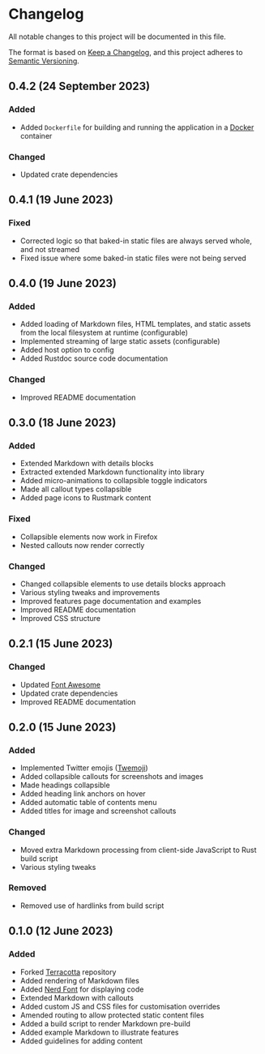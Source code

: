 # Changelog

[Docker]:              https://www.docker.com/
[Font Awesome]:        https://fontawesome.com/
[Keep a Changelog]:    https://keepachangelog.com/en/1.0.0/
[Nerd Font]:           https://www.nerdfonts.com/
[Semantic Versioning]: https://semver.org/spec/v2.0.0.html
[Terracotta]:          https://crates.io/crates/terracotta
[Twemoji]:             https://twemoji.twitter.com/

All notable changes to this project will be documented in this file.

The format is based on [Keep a Changelog][], and this project adheres to
[Semantic Versioning][].


## 0.4.2 (24 September 2023)

### Added

  - Added `Dockerfile` for building and running the application in a [Docker][]
    container

### Changed

  - Updated crate dependencies


## 0.4.1 (19 June 2023)

### Fixed

  - Corrected logic so that baked-in static files are always served whole, and
    not streamed
  - Fixed issue where some baked-in static files were not being served


## 0.4.0 (19 June 2023)

### Added

  - Added loading of Markdown files, HTML templates, and static assets from the
    local filesystem at runtime (configurable)
  - Implemented streaming of large static assets (configurable)
  - Added host option to config
  - Added Rustdoc source code documentation

### Changed

  - Improved README documentation


## 0.3.0 (18 June 2023)

### Added

  - Extended Markdown with details blocks
  - Extracted extended Markdown functionality into library
  - Added micro-animations to collapsible toggle indicators
  - Made all callout types collapsible
  - Added page icons to Rustmark content

### Fixed

  - Collapsible elements now work in Firefox
  - Nested callouts now render correctly

### Changed

  - Changed collapsible elements to use details blocks approach
  - Various styling tweaks and improvements
  - Improved features page documentation and examples
  - Improved README documentation
  - Improved CSS structure


## 0.2.1 (15 June 2023)

### Changed

  - Updated [Font Awesome][]
  - Updated crate dependencies
  - Improved README documentation


## 0.2.0 (15 June 2023)

### Added

  - Implemented Twitter emojis ([Twemoji][])
  - Added collapsible callouts for screenshots and images
  - Made headings collapsible
  - Added heading link anchors on hover
  - Added automatic table of contents menu
  - Added titles for image and screenshot callouts

### Changed

  - Moved extra Markdown processing from client-side JavaScript to Rust build
    script
  - Various styling tweaks

### Removed

  - Removed use of hardlinks from build script


## 0.1.0 (12 June 2023)

### Added

  - Forked [Terracotta][] repository
  - Added rendering of Markdown files
  - Added [Nerd Font][] for displaying code
  - Extended Markdown with callouts
  - Added custom JS and CSS files for customisation overrides
  - Amended routing to allow protected static content files
  - Added a build script to render Markdown pre-build
  - Added example Markdown to illustrate features
  - Added guidelines for adding content


